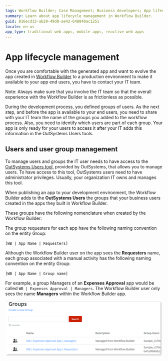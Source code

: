 ```yaml
---
tags: Workflow Builder; Case Management; Business developers; App lifecycle
summary: Learn about app lifecycle management in Workflow Builder.
guid: 816ecd33-ab29-49d0-ae42-648840ac1251
locale: en-us
app_type: traditional web apps, mobile apps, reactive web apps
---
```


# App lifecycle management

Once you are comfortable with the generated app and want to evolve the app created in [Workflow Builder](http://workflowbuilder.outsystems.com/) to a production environment to make it available to your app end users, you have to contact your IT team.

<div class="info" markdown=1>
Note: Always make sure that you involve the IT team so that the overall experience with the Workflow Builder is as frictionless as possible.
</div>

During the development process, you defined groups of users. As the next step, and before the app is available to your end users, you need to share with your IT team the name of the groups you added to the workflow process. Also, you need to identify which users are part of each group. Your app is only ready for your users to access it after your IT adds this information in the OutSystems Users tools.


## Users and user group management

To manage users and groups the IT user needs to have access to the  [OutSystems Users tool](../../security/end-user-manage/accessing-users.md), provided by OutSystems, that allows you to manage users.
To have access to this tool, OutSystems users need to have administrator privileges. Usually, your organization IT owns and manages this tool.

When publishing an app to your development environment, the Workflow Builder adds to the **OutSystems Users** the groups that your business users created in the apps they built in Workflow Builder.

 These groups have the following nomenclature when created by the Workflow Builder:
 
 The group requesters for each app have the following naming convention on the entity Group:

`[WB | App Name | Requesters]`

 Although the Workflow Builder user on the app sees the **Requesters** name, each group associated with a manual activity has the following naming convention on the entity Group:

`[WB | App Name | Group name]`
 
 For example, a group Managers of an **Expenses Approval** app would be called `WB | Expenses Approval | Managers`. The Workflow Builder user only sees the name **Managers** within the Workflow Builder app.

![Example of users groups](images/wfb-users-groups.png)
